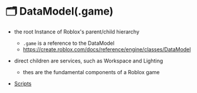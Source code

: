 # 🗂️ DataModel(.game)
- the root Instance of Roblox's parent/child hierarchy
    - `.game` is a reference to the DataModel 
    - https://create.roblox.com/docs/reference/engine/classes/DataModel

- direct children are services, such as Workspace and Lighting
    - thes are the fundamental components of a Roblox game

- [Scripts](./Scripts.md)